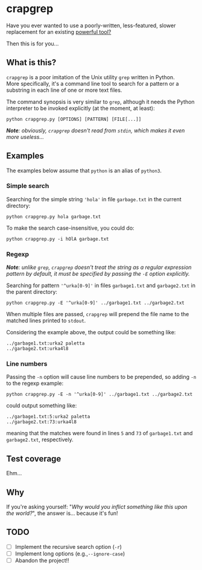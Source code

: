 # crapgrep

Have you ever wanted to use a poorly-written, less-featured, slower replacement for an existing [powerful tool?](https://www.gnu.org/software/grep/)

Then this is for you...

## What is this?

`crapgrep` is a poor imitation of the Unix utility `grep` written in Python.  
More specifically, it's a command line tool to search for a pattern or a substring in each line of one or more text files.

The command synopsis is very similar to `grep`, although it needs the Python interpreter to be invoked explicitly (at the moment, at least):

```
python crapgrep.py [OPTIONS] [PATTERN] [FILE[...]]
```

_**Note**: obviously, `crapgrep` doesn't read from `stdin`, which makes it even more useless..._

## Examples

The examples below assume that `python` is an alias of `python3`.

### Simple search

Searching for the simple string `'hola'` in file `garbage.txt` in the current directory:

```
python crapgrep.py hola garbage.txt
```

To make the search case-insensitive, you could do:

```
python crapgrep.py -i hOlA garbage.txt
```

### Regexp

_**Note**: unlike `grep`, `crapgrep` doesn't treat the string as a regular expression pattern by default, it must be specified by passing the `-E` option explicitly._ 

Searching for pattern `'^urka[0-9]'` in files `garbage1.txt` and `garbage2.txt` in the parent directory:

```
python crapgrep.py -E '^urka[0-9]' ../garbage1.txt ../garbage2.txt
```

When multiple files are passed, `crapgrep` will prepend the file name to the matched lines printed to `stdout`.

Considering the example above, the output could be something like:

```
../garbage1.txt:urka2 paletta
../garbage2.txt:urka4l8
```

### Line numbers

Passing the `-n` option will cause line numbers to be prepended, so adding `-n` to the regexp example:

```
python crapgrep.py -E -n '^urka[0-9]' ../garbage1.txt ../garbage2.txt
```

could output something like:

```
../garbage1.txt:5:urka2 paletta
../garbage2.txt:73:urka4l8
```

meaning that the matches were found in lines `5` and `73` of `garbage1.txt` and `garbage2.txt`, respectively.

## Test coverage

Ehm...

## Why

If you're asking yourself: "_Why would you inflict something like this upon the world?_", the answer is... because it's fun!

## TODO

- [ ] Implement the recursive search option (`-r`)
- [ ] Implement long options (e.g.,`--ignore-case`)
- [ ] Abandon the project!!
